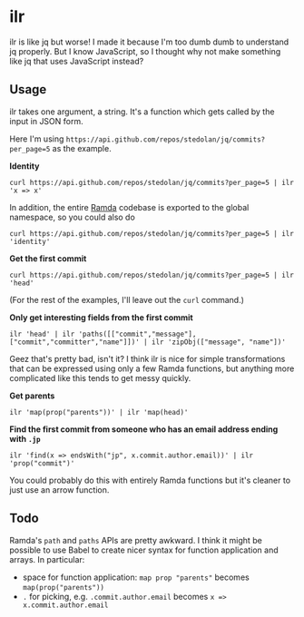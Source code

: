 # ilr

ilr is like jq but worse! I made it because I'm too dumb dumb to understand jq
properly. But I know JavaScript, so I thought why not make something like jq
that uses JavaScript instead?

## Usage

ilr takes one argument, a string. It's a function which gets called by the input in JSON form.

Here I'm using `https://api.github.com/repos/stedolan/jq/commits?per_page=5` as the example.

**Identity**

```shell
curl https://api.github.com/repos/stedolan/jq/commits?per_page=5 | ilr 'x => x'
```

In addition, the entire [Ramda](https://ramdajs.com/docs/) codebase is exported to the global
namespace, so you could also do

```shell
curl https://api.github.com/repos/stedolan/jq/commits?per_page=5 | ilr 'identity'
```

**Get the first commit**

```shell
curl https://api.github.com/repos/stedolan/jq/commits?per_page=5 | ilr 'head'
```

(For the rest of the examples, I'll leave out the `curl` command.)

**Only get interesting fields from the first commit**

```
ilr 'head' | ilr 'paths([["commit","message"],["commit","committer","name"]])' | ilr 'zipObj(["message", "name"])'
```

Geez that's pretty bad, isn't it? I think ilr is nice for simple transformations that can be
expressed using only a few Ramda functions, but anything more complicated like this tends to
get messy quickly.

**Get parents**

```
ilr 'map(prop("parents"))' | ilr 'map(head)'
```

**Find the first commit from someone who has an email address ending with `.jp`**

```
ilr 'find(x => endsWith("jp", x.commit.author.email))' | ilr 'prop("commit")'
```

You could probably do this with entirely Ramda functions but it's cleaner to just use an
arrow function.

## Todo

Ramda's `path` and `paths` APIs are pretty awkward. I think it might be possible to use Babel to
create nicer syntax for function application and arrays. In particular:

 - space for function application: `map prop "parents"` becomes `map(prop("parents"))`
 - `.` for picking, e.g. `.commit.author.email` becomes `x => x.commit.author.email`